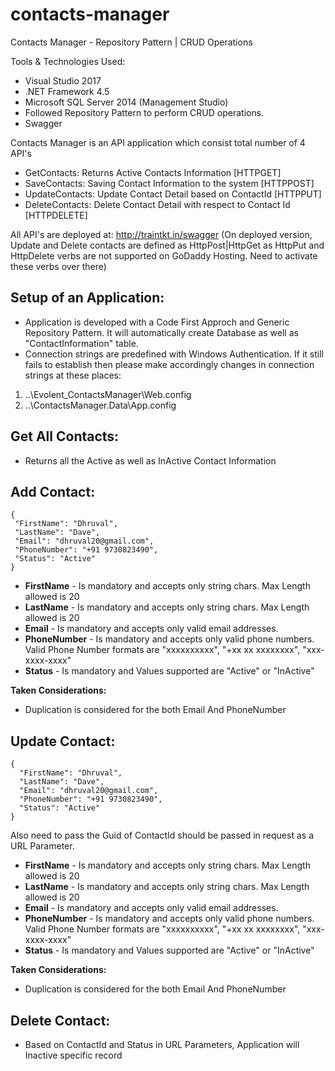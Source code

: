 # contacts-manager
Contacts Manager - Repository Pattern | CRUD Operations

Tools & Technologies Used:
- Visual Studio 2017
- .NET Framework 4.5
- Microsoft SQL Server 2014 (Management Studio)
- Followed Repository Pattern to perform CRUD operations.
- Swagger

Contacts Manager is an API application which consist total number of 4 API's
 - GetContacts: Returns Active Contacts Information [HTTPGET]
 - SaveContacts: Saving Contact Information to the system [HTTPPOST]
 - UpdateContacts: Update Contact Detail based on ContactId [HTTPPUT]
 - DeleteContacts: Delete Contact Detail with respect to Contact Id [HTTPDELETE]
 
 All API's are deployed at: http://traintkt.in/swagger
 (On deployed version, Update and Delete contacts are defined as HttpPost|HttpGet as HttpPut and HttpDelete verbs are not supported on GoDaddy Hosting. Need to activate these verbs over there)
 
 ## Setup of an Application:
 - Application is developed with a Code First Approch and Generic Repository Pattern. It will automatically create Database as well as "ContactInformation" table.
 - Connection strings are predefined with Windows Authentication. If it still fails to establish then please make accordingly changes in connection strings at these places:
 1) ..\Evolent_ContactsManager\Web.config
 2) ..\ContactsManager.Data\App.config
 
 
## Get All Contacts:
- Returns all the Active as well as InActive Contact Information
 
 ## Add Contact:
 ```
 {
  "FirstName": "Dhruval",
  "LastName": "Dave",
  "Email": "dhruval20@gmail.com",
  "PhoneNumber": "+91 9730823490",
  "Status": "Active"
}
```

- **FirstName** - Is mandatory and accepts only string chars. Max Length allowed is 20
- **LastName** - Is mandatory and accepts only string chars. Max Length allowed is 20
- **Email** - Is mandatory and accepts only valid email addresses.
- **PhoneNumber** - Is mandatory and accepts only valid phone numbers. Valid Phone Number formats are "xxxxxxxxxx", "+xx xx xxxxxxxx", "xxx-xxxx-xxxx"
- **Status** - Is mandatory and Values supported are "Active" or "InActive"

**Taken Considerations:**
- Duplication is considered for the both Email And PhoneNumber

## Update Contact:
```
{
  "FirstName": "Dhruval",
  "LastName": "Dave",
  "Email": "dhruval20@gmail.com",
  "PhoneNumber": "+91 9730823490",
  "Status": "Active"
}
 ```
 Also need to pass the Guid of ContactId should be passed in request as a URL Parameter.
 
- **FirstName** - Is mandatory and accepts only string chars. Max Length allowed is 20
- **LastName** - Is mandatory and accepts only string chars. Max Length allowed is 20
- **Email** - Is mandatory and accepts only valid email addresses.
- **PhoneNumber** - Is mandatory and accepts only valid phone numbers. Valid Phone Number formats are "xxxxxxxxxx", "+xx xx xxxxxxxx", "xxx-xxxx-xxxx"
- **Status** - Is mandatory and Values supported are "Active" or "InActive"

**Taken Considerations:**
- Duplication is considered for the both Email And PhoneNumber

## Delete Contact:
- Based on ContactId and Status in URL Parameters, Application will Inactive specific record
